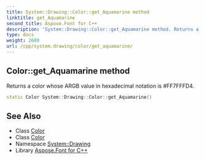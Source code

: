 ```yaml
---
title: System::Drawing::Color::get_Aquamarine method
linktitle: get_Aquamarine
second_title: Aspose.Font for C++
description: 'System::Drawing::Color::get_Aquamarine method. Returns a color whose ARGB value in hexadecimal notation is #FF7FFFD4 in C++.'
type: docs
weight: 2600
url: /cpp/system.drawing/color/get_aquamarine/
---
```

## Color::get_Aquamarine method


Returns a color whose ARGB value in hexadecimal notation is #FF7FFFD4.

```cpp
static Color System::Drawing::Color::get_Aquamarine()
```

## See Also

* Class [Color](../)
* Class [Color](../)
* Namespace [System::Drawing](../../)
* Library [Aspose.Font for C++](../../../)
